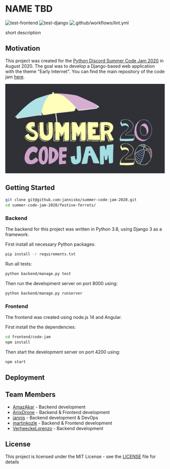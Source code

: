 # NAME TBD

![test-frontend](https://github.com/jannisko/summer-code-jam-2020/workflows/test-frontend/badge.svg)
![test-django](https://github.com/jannisko/summer-code-jam-2020/workflows/test-django/badge.svg)
![.github/workflows/lint.yml](https://github.com/jannisko/summer-code-jam-2020/workflows/.github/workflows/lint.yml/badge.svg)

short description


## Motivation

This project was created for the [Python Discord Summer Code Jam 2020](https://pythondiscord.com/pages/code-jams/code-jam-7/) in August 2020.
The goal was to develop a Django-based web application with the theme "Early Internet".
You can find the main repository of the code jam [here](https://github.com/python-discord/summer-code-jam-2020).

<img src='images/summer_cj_2020_banner.png' width=600 class="center">


## Getting Started

```bash
git clone git@github.com:jannisko/summer-code-jam-2020.git
cd summer-code-jam-2020/festive-ferrets/
```

### Backend

The backend for this project was written in Python 3.8, using Django 3 as a framework.

First install all necessary Python packages:
```bash
pip install -r requirements.txt
```

Run all tests:
```bash
python backend/manage.py test
```

Then run the development server on port 8000 using:
```bash
python backend/manage.py runserver
```


### Frontend

The frontend was created using node.js 14 and Angular.

First install the the dependencies:
```bash
cd frontend/code-jam
npm install
```

Then start the development server on port 4200 using:
```bash
npm start
```

## Deployment

## Team Members

- [AmazAkar](https://github.com/AmazAkar) - Backend development
- [AnixDrone](https://github.com/AnixDrone) - Backend & Frontend development
- [jannis](https://github.com/jannisko) - Backend development & DevOps
- [martinkozle](https://github.com/martinkozle) - Backend & Frontend development
- [VerheeckeLorenzo](https://github.com/VerheeckeLorenzo) - Backend development



## License

This project is licensed under the MIT License - see the [LICENSE](../LICENSE) file for details